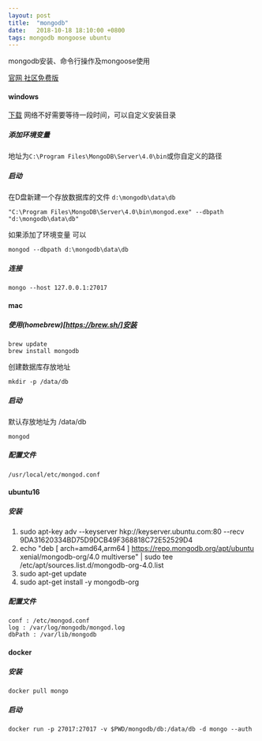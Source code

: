 ```yaml
---
layout: post
title:  "mongodb"
date:   2018-10-18 18:10:00 +0800
tags: mongodb mongoose ubuntu
---
```


mongodb安装、命令行操作及mongoose使用

[官网 社区免费版](https://docs.mongodb.com/manual/administration/install-community/)

#### windows
[下载](https://www.mongodb.com/download-center?initial=true#community) 网络不好需要等待一段时间，可以自定义安装目录

##### 添加环境变量
地址为``C:\Program Files\MongoDB\Server\4.0\bin``或你自定义的路径
##### 启动
在D盘新建一个存放数据库的文件 ``d:\mongodb\data\db``
```
"C:\Program Files\MongoDB\Server\4.0\bin\mongod.exe" --dbpath "d:\mongodb\data\db"
```
如果添加了环境变量 可以
```
mongod --dbpath d:\mongodb\data\db
```
##### 连接
```
mongo --host 127.0.0.1:27017
```
#### mac
##### 使用(homebrew)[https://brew.sh/]安装
```
brew update
brew install mongodb
```
创建数据库存放地址
```
mkdir -p /data/db
```
##### 启动
默认存放地址为 /data/db
```
mongod 
```
##### 配置文件
``/usr/local/etc/mongod.conf``

#### ubuntu16
##### 安装
1. sudo apt-key adv --keyserver hkp://keyserver.ubuntu.com:80 --recv 9DA31620334BD75D9DCB49F368818C72E52529D4
2. echo "deb [ arch=amd64,arm64 ] https://repo.mongodb.org/apt/ubuntu xenial/mongodb-org/4.0 multiverse" | sudo tee /etc/apt/sources.list.d/mongodb-org-4.0.list
3. sudo apt-get update
4. sudo apt-get install -y mongodb-org
##### 配置文件
```
conf : /etc/mongod.conf
log : /var/log/mongodb/mongod.log
dbPath : /var/lib/mongodb
```
#### docker
##### 安装
```
docker pull mongo
```
##### 启动
```
docker run -p 27017:27017 -v $PWD/mongodb/db:/data/db -d mongo --auth
```



